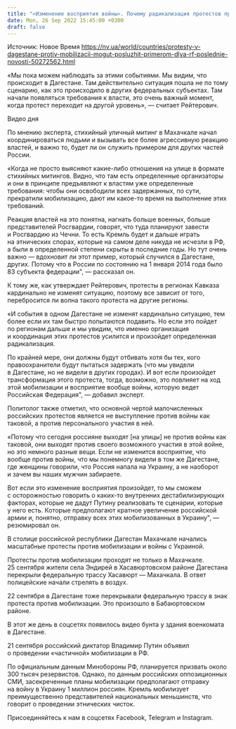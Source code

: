```yaml
---
title: "«Изменение восприятия войны». Почему радикализация протестов против мобилизации в Дагестане должна стать примером для РФ — отвечает политолог"
date: Mon, 26 Sep 2022 15:45:00 +0300
draft: false
---
```

Источник: Новое Время https://nv.ua/world/countries/protesty-v-dagestane-protiv-mobilizacii-mogut-posluzhit-primerom-dlya-rf-poslednie-novosti-50272562.html


«Мы пока можем наблюдать за этими событиями. Мы видим, что происходит в Дагестане. Там действительно ситуация пошла не по тому сценарию, как это происходило в других федеральных субъектах. Там начали появляться требования к власти, это очень важный момент, когда протест переходит на другой уровень», — считает Рейтерович.

 Видео дня   

По мнению эксперта, стихийный уличный митинг в Махачкале начал координироваться людьми и вызывать все более агрессивную реакцию властей, и важно то, будет ли он служить примером для других частей России.

«Когда не просто выясняют какие-либо отношения на улице в формате стихийных митингов. Видно, что там есть определенные организаторы и они в принципе предъявляют к властям уже определенные требования: чтобы они освободили всех задержанных, по сути, прекратили мобилизацию, дают им какое-то время на выполнение этих требований.

Реакция властей на это понятна, нагнать больше военных, больше представителей Росгвардии, говорят, что туда планируют завести и Росгвардию из Чечни. То есть Кремль будет и дальше играть на этнических спорах, которые на самом деле никуда не исчезли в РФ, а были в определенной степени скрыты в последние годы. Но тут очень важно — вдохновит ли этот пример, который случился в Дагестане, других. Потому что в России по состоянию на 1 января 2014 года было 83 субъекта федерации", — рассказал он.

К тому же, как утверждает Рейтерович, протесты в регионах Кавказа кардинально не изменят ситуацию, поэтому все зависит от того, перебросится ли волна такого протеста на другие регионы.

«И события в одном Дагестане не изменят кардинально ситуацию, тем более если их там быстро попытаются подавить. Но если это пойдет по регионам дальше и мы увидим, что именно организация и координация этих протестов усилится и произойдет определенная радикализация.

По крайней мере, они должны будут отбивать хотя бы тех, кого правоохранители будут пытаться задержать (что мы увидели в Дагестане, но не видели в других городах). И вот если произойдет трансформация этого протеста, тогда, возможно, это повлияет на ход этой мобилизации и восприятие вообще войны, которую ведет Российская Федерация", — добавил эксперт.

Политолог также отметил, что основной чертой малочисленных российских протестов является не выступление против войны как таковой, а против персонального участия в ней.

«Потому что сегодня россияне выходят [на улицы] не против войны как таковой, они выходят против своего возможного участия в этой войне, но это немного разные вещи. Если не изменится восприятие, что вообще против войны, что мы понемногу видели в том же Дагестане, где женщины говорили, что Россия напала на Украину, а не наоборот и зачем вы наших мужчин забираете.

Вот если это изменение восприятия произойдет, то мы сможем с осторожностью говорить о каких-то внутренних дестабилизирующих факторах, которые не дадут Путину реализовать те сценарии, которые у него есть. Которые предполагают кратное увеличение российской армии и, понятно, отправку всех этих мобилизованных в Украину", — резюмировал он.

В столице российской республики Дагестан Махачкале начались масштабные протесты против мобилизации и войны с Украиной.

Протесты против мобилизации проходят не только в Махачкале. 25 сентября жители села Эндирей в Хасавюртовском районе Дагестана перекрыли федеральную трассу Хасавюрт — Махачкала. В ответ полицейские начали стрелять в воздух.

22 сентября в Дагестане тоже перекрывали федеральную трассу в знак протеста против мобилизации. Это произошло в Бабаюртовском районе.

В этот же день в соцсетях появилось видео бунта у здания военкомата в Дагестане.

21 сентября российский диктатор Владимир Путин объявил о проведении «частичной» мобилизации в РФ.

По официальным данным Минобороны РФ, планируется призвать около 300 тысяч резервистов. Однако, по данным российских оппозиционных СМИ, засекреченные планы мобилизации предполагают отправку на войну в Украину 1 миллион россиян. Кремль мобилизует преимущественно представителей национальных меньшинств, что говорит о проведении этнических чисток.

Присоединяйтесь к нам в соцсетях Facebook, Telegram и Instagram.

